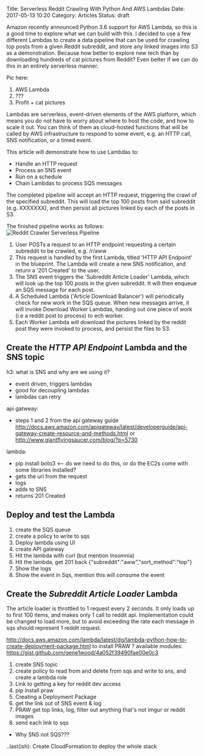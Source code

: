 Title: Serverless Reddit Crawling With Python And AWS Lambdas
Date: 2017-05-13 10:20
Category: Articles
Status: draft

Amazon recently announced Python 3.6 support for AWS Lambda, so this is a good
time to explore what we can build with this. I decided to use a few different Lambdas to create a data pipeline that 
can be used for crawling top posts from a given Reddit subreddit, and store any linked
images into S3 as a demonstration. Because how better to explore new tech than by
downloading hundreds of cat pictures from Reddit? Even better if we can do this in an
entirely serverless manner.

Pic here: 
1. AWS Lambda
2. ???
3. Profit + cat pictures

Lambdas are serverless, event-driven elements of the AWS platform, which means you do
not have to worry about where to host the code, and how to scale it out. You can think of them 
as cloud-hosted functions that will be called by AWS infrastructure to respond to some 
event, e.g. an HTTP call, SNS notification, or a timed event.

This article will demonstrate how to use Lambdas to:

* Handle an HTTP request
* Process an SNS event
* Run on a schedule
* Chain Lambdas to process SQS messages

The completed pipeline will accept an HTTP request, triggering the crawl of the specified subreddit. 
This will load the top 100 posts from said subreddit (e.g. XXXXXXX), and then persist all pictures
linked by each of the posts in S3.

The finished pipeline works as follows:
![Reddit Crawler Serverless Pipeline]({filename}/images/reddit-scrape-aws-pipeline-small.png)

1. User POSTs a request to an HTTP endpoint requesting a certain subreddit to be crawled, e.g. /r/aww
2. This request is handled by the first Lambda, titled 'HTTP API Endpoint' in the blueprint. The Lambda will create a new SNS notification, and return a '201 Created' to the user.
3. The SNS event triggers the 'Subreddit Article Loader' Lambda, which will look up the top 100 posts in the given subreddit. It will then enqueue an SQS message for each post. 
4. A Scheduled Lambda ('Article Download Balancer') will periodically check for new work in the SQS queue. When new messages arrive, it will invoke Download Worker Lambdas, handing out one piece of work (i.e a reddit post to process) to ech worker. 
5. Each Worker Lambda will download the pictures linked by the reddit post they were invoked to process, and persist
the files to S3. 

Create the _HTTP API Endpoint_ Lambda and the SNS topic
-----------------------------------------------------

h3: what is SNS and why are we using it? 
- event driven, triggers lambdas
- good for decoupling lambdas
- lambdas can retry 

api gatweay:
- steps 1 and 2 from the api gateway guide http://docs.aws.amazon.com/apigateway/latest/developerguide/api-gateway-create-resource-and-methods.html or http://www.giantflyingsaucer.com/blog/?p=5730

lambda: 
- pip install boto3 <-- do we need to do this, or do the EC2s come with some libraries installed?
- gets the url from the request
- logs
- adds to SNS
- returns 201 Created

Deploy and test the Lambda
--------------------------

1. create the SQS queue
1. create a policy to write to sqs
1. Deploy lambda using UI
1. create API gateway 
2. Hit the lambda with curl (but mention Insomnia)
3. Hit the lambda, get 201 back {"subreddit":"aww","sort_method":"top"}
4. Show the logs
5. Show the event in Sqs, mention this will consume the event


Create the _Subreddit Article Loader_ Lambda
--------------------------------------------

The article loader is throttled to 1 request every 2 seconds.
It only loads up to first 100 items, and makes only 1 call to reddit api. 
Implementation could be changed to load more, but to avoid exceeding the rate each message in sqs should represent 1 reddit request.

http://docs.aws.amazon.com/lambda/latest/dg/lambda-python-how-to-create-deployment-package.html to install PRAW ?
available modules: https://gist.github.com/gene1wood/4a052f39490fae00e0c3

1. create SNS topic
2. create policy to read from and delete from sqs and write to sns, and create a lambda role 
1. Link to getting a key for reddit dev access
2. pip install praw
2. Creating a Deployment Package
3. get the link out of SNS event & log
4. PRAW get top links, log, filter out anything that's not imgur or reddit images
5. send each link to sqs

- Why SNS not SQS???



..last(ish):
Create CloudFormation to deploy the whole stack